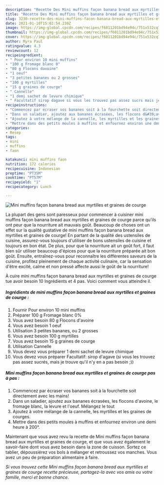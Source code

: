 ```yaml
---
description: "Recette Des Mini muffins façon banana bread aux myrtilles et graines de courge"
title: "Recette Des Mini muffins façon banana bread aux myrtilles et graines de courge"
slug: 3230-recette-des-mini-muffins-facon-banana-bread-aux-myrtilles-et-graines-de-courge
date: 2021-01-10T15:02:54.230Z
image: https://img-global.cpcdn.com/recipes/f6011201bd94e94c/751x532cq70/mini-muffins-facon-banana-bread-aux-myrtilles-et-graines-de-courge-photo-principale-de-la-recette.jpg
thumbnail: https://img-global.cpcdn.com/recipes/f6011201bd94e94c/751x532cq70/mini-muffins-facon-banana-bread-aux-myrtilles-et-graines-de-courge-photo-principale-de-la-recette.jpg
cover: https://img-global.cpcdn.com/recipes/f6011201bd94e94c/751x532cq70/mini-muffins-facon-banana-bread-aux-myrtilles-et-graines-de-courge-photo-principale-de-la-recette.jpg
author: Myra Paul
ratingvalue: 4.3
reviewcount: 12
recipeingredient:
- " Pour environ 10 mini muffins"
- "100 g Fromage blanc 0"
- "80 g Flocons davoine"
- "1 oeuf"
- "3 petites bananes ou 2 grosses"
- "100 g myrtilles"
- "15 g graines de courge"
- " Cannelle"
- "1 demi sachet de levure chimique"
- " Facultatif sirop dagave si vous les trouvez pas assez sucrs mais je trouve quil ny en a pas besoin "
recipeinstructions:
- "Commencez par écraser vos bananes soit à la fourchette soit directement avec les mains!"
- "Dans un saladier, ajoutez aux bananes écrasées, les flocons d&#39;avoine, le fromage blanc, la levure et l&#39;oeuf. Mélangez le tout"
- "Ajoutez à votre mélange de la cannelle, les myrtilles et les graines de courges."
- "Mettre dans des petits moules à muffins et enfournez environ une demi heure à 200°."
categories:
- Resep
tags:
- mini
- muffins
- faon

katakunci: mini muffins faon 
nutrition: 172 calories
recipecuisine: Indonesian
preptime: "PT35M"
cooktime: "PT57M"
recipeyield: "1"
recipecategory: Lunch

---
```



![Mini muffins façon banana bread aux myrtilles et graines de courge](https://img-global.cpcdn.com/recipes/f6011201bd94e94c/751x532cq70/mini-muffins-facon-banana-bread-aux-myrtilles-et-graines-de-courge-photo-principale-de-la-recette.jpg)

La plupart des gens sont paresseux pour commencer à cuisiner mini muffins façon banana bread aux myrtilles et graines de courge parce qu'ils ont peur que la nourriture ait mauvais goût. Beaucoup de choses ont un effet sur la qualité gustative de mini muffins façon banana bread aux myrtilles et graines de courge! En partant de la qualité des ustensiles de cuisine, assurez-vous toujours d'utiliser de bons ustensiles de cuisine et toujours en bon état. De plus, pour que la nourriture ait un goût fort, il faut bien sûr utiliser beaucoup d'épices pour que la nourriture préparée ait bon goût. Ensuite, entraînez-vous pour reconnaître les différentes saveurs de la cuisine, profitez pleinement de chaque activité culinaire, car la sensation d'être excité, calme et non pressé affecte aussi le goût de la nourriture!

<!--inarticleads1-->

À cuire mini muffins façon banana bread aux myrtilles et graines de courge tue avoir besoin 10 Ingrédients et 4 pas. Voici comment vous atteindre il.

##### Ingrédients de mini muffins façon banana bread aux myrtilles et graines de courge :

1. Fournir  Pour environ 10 mini muffins
1. Préparer 100 g Fromage blanc 0%
1. Vous avez besoin 80 g Flocons d&#39;avoine
1. Vous avez besoin 1 oeuf
1. Utilisation 3 petites bananes, ou 2 grosses
1. Vous avez besoin 100 g myrtilles
1. Vous avez besoin 15 g graines de courge
1. Utilisation  Cannelle
1. Vous devez vous préparer 1 demi sachet de levure chimique
1. Vous devez vous préparer  Facultatif: sirop d&#39;agave (si vous les trouvez pas assez sucrés, mais je trouve qu&#39;il n&#39;y en a pas besoin ;))




<!--inarticleads2-->

##### Mini muffins façon banana bread aux myrtilles et graines de courge pas à pas :

1. Commencez par écraser vos bananes soit à la fourchette soit directement avec les mains!
1. Dans un saladier, ajoutez aux bananes écrasées, les flocons d&#39;avoine, le fromage blanc, la levure et l&#39;oeuf. Mélangez le tout
1. Ajoutez à votre mélange de la cannelle, les myrtilles et les graines de courges.
1. Mettre dans des petits moules à muffins et enfournez environ une demi heure à 200°.




<!--inarticleads1-->

<p>
Maintenant que vous avez revu la recette de Mini muffins façon banana bread aux myrtilles et graines de courge, et que vous avez également le savoir-faire dont vous avez besoin dans la zone de cuisson. Sortez ce tablier, dépoussiérez vos bols à mélanger et retroussez vos manches. Vous avez un peu de préparation alimentaire à faire.
</p>

<p>
<i>Si vous trouvez cette Mini muffins façon banana bread aux myrtilles et graines de courge recette précieuse, partagez-la avec vos amis ou votre famille, merci et bonne chance.</i>
</p>

